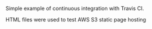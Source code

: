 Simple example of continuous integration with Travis CI.

HTML files were used to test AWS S3 static page hosting

